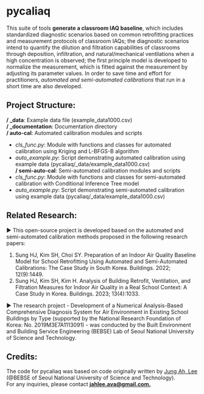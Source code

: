 # pycaliaq
 This suite of tools **generate a classroom IAQ baseline**, which includes standardized diagnostic scenarios based on common retrofitting practices and measurement protocols of classroom IAQs; the diagnostic scenarios intend to quantify the dilution and filtration capabilities of classrooms through deposition, infiltration, and natural/mechanical ventilations when a high concentration is observed; the first principle model is developed to normalize the measurement, which is fitted against the measurement by adjusting its parameter values. In order to save time and effort for practitioners, *automated and semi-automated calibrations* that run in a short time are also developed.

## Project Structure:
 **/ _data**: Example data file (example_data1000.csv)  
 **/ _documentation**: Documentation directory  
 **/ auto-cal**: Automated calibration modules and scripts  
   - *cls_func.py*: Module with functions and classes for automated calibration using Kriging and L-BFGS-B algorithm  
   - *auto_example.py*: Script demonstrating automated calibration using example data (pycaliaq/_data/example_data1000.csv)  
 **/ semi-auto-cal**: Semi-automated calibration modules and scripts  
   - *cls_func.py*: Module with functions and classes for semi-automated calibration with Conditional Inference Tree model  
   - *auto_example.py*: Script demonstrating semi-automated calibration using example data (pycaliaq/_data/example_data1000.csv)  

## Related Research:
▶ This open-source project is developed based on the automated and semi-automated calibration methods proposed in the following research papers:
 1. Sung HJ, Kim SH, Choi SY. Preparation of an Indoor Air Quality Baseline Model for School Retrofitting Using Automated and Semi-Automated Calibrations: The Case Study in South Korea. Buildings. 2022; 12(9):1449.
 2. Sung HJ, Kim SH, Kim H. Analysis of Building Retrofit, Ventilation, and Filtration Measures for Indoor Air Quality in a Real School Context: A Case Study in Korea. Buildings. 2023; 13(4):1033.

▶ The research project - Development of a Numerical Analysis-Based Comprehensive Diagnosis System for Air Environment in Existing School Buildings by Type (supported by the National Research Foundation of Korea: No. 2019M3E7A1113091) - was conducted by the Built Environment and Building Service Engineering (BEBSE) Lab of Seoul National University of Science and Technology.

## Credits:
 The code for pycaliaq was based on code originally written by <u>Jung Ah, Lee</u> (@BEBSE of Seoul National University of Science and Technology).  
 For any inquiries, please contact **<u>jahlee.ava@gmail.com.</u>**
